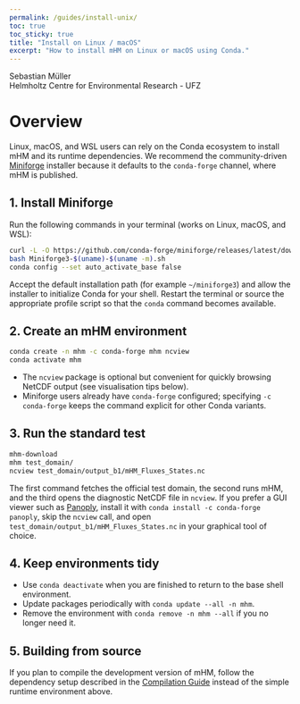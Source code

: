 ```yaml
---
permalink: /guides/install-unix/
toc: true
toc_sticky: true
title: "Install on Linux / macOS"
excerpt: "How to install mHM on Linux or macOS using Conda."
---
```


  Sebastian Müller\
  Helmholtz Centre for Environmental Research - UFZ

# Overview

Linux, macOS, and WSL users can rely on the Conda ecosystem to install mHM and its runtime dependencies.
We recommend the community-driven [Miniforge](https://github.com/conda-forge/miniforge) installer because it defaults to the `conda-forge` channel, where mHM is published.

## 1. Install Miniforge

Run the following commands in your terminal (works on Linux, macOS, and WSL):

```bash
curl -L -O https://github.com/conda-forge/miniforge/releases/latest/download/Miniforge3-$(uname)-$(uname -m).sh
bash Miniforge3-$(uname)-$(uname -m).sh
conda config --set auto_activate_base false
```

Accept the default installation path (for example `~/miniforge3`) and allow the installer to initialize Conda for your shell.
Restart the terminal or source the appropriate profile script so that the `conda` command becomes available.

## 2. Create an mHM environment

```bash
conda create -n mhm -c conda-forge mhm ncview
conda activate mhm
```

- The `ncview` package is optional but convenient for quickly browsing NetCDF output (see visualisation tips below).
- Miniforge users already have `conda-forge` configured; specifying `-c conda-forge` keeps the command explicit for other Conda variants.

## 3. Run the standard test

```bash
mhm-download
mhm test_domain/
ncview test_domain/output_b1/mHM_Fluxes_States.nc
```

The first command fetches the official test domain, the second runs mHM, and the third opens the diagnostic NetCDF file in `ncview`.
If you prefer a GUI viewer such as [Panoply](https://www.giss.nasa.gov/tools/panoply/), install it with `conda install -c conda-forge panoply`, skip the `ncview` call, and open `test_domain/output_b1/mHM_Fluxes_States.nc` in your graphical tool of choice.

## 4. Keep environments tidy

- Use `conda deactivate` when you are finished to return to the base shell environment.
- Update packages periodically with `conda update --all -n mhm`.
- Remove the environment with `conda remove -n mhm --all` if you no longer need it.

## 5. Building from source

If you plan to compile the development version of mHM, follow the dependency setup described in the [Compilation Guide](compile) instead of the simple runtime environment above.
